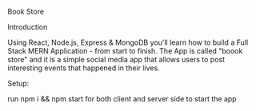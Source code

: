 Book Store

Introduction

Using React, Node.js, Express & MongoDB you'll learn how to build a Full Stack MERN Application - from start to finish. The App is called "boook store" and it is a simple social media app that allows users to post interesting events that happened in their lives.

Setup:

run npm i && npm start for both client and server side to start the app
